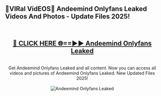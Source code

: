 <h2>🔴VIRal VidEOS🔴 Andeemind Onlyfans Leaked Videos And Photos - Update Files 2025!</h2>
<br>
<div align="center">
<h2><a href="https://virallinks.top/odZfE0" rel="nofollow">🔴 CLICK HERE 🌐==►► Andeemind Onlyfans Leaked</a></h2>
<br>
Get Andeemind Onlyfans Leaked and all content. Now you can access all videos and pictures of Andeemind Onlyfans Leaked. New Updated Files 2025!
<br>
<br>
<a href="https://virallinks.top/odZfE0" rel="nofollow" data-target="animated-image.originalLink"><img src="https://i.imgur.com/dJHk4Zq.gif)" alt="Andeemind Onlyfans Leaked" style="max-width: 100%; display: inline-block;" data-target="animated-image.originalImage"></a>
</div>
<br>
